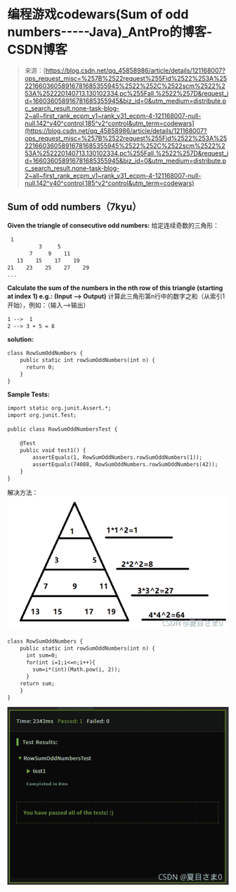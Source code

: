 <!--yml
category: codewars
date: 2022-08-13 11:38:41
-->

# 编程游戏codewars(Sum of odd numbers-----Java)_AntPro的博客-CSDN博客

> 来源：[https://blog.csdn.net/qq_45858986/article/details/121168007?ops_request_misc=%257B%2522request%255Fid%2522%253A%2522166036058916781685355945%2522%252C%2522scm%2522%253A%252220140713.130102334.pc%255Fall.%2522%257D&request_id=166036058916781685355945&biz_id=0&utm_medium=distribute.pc_search_result.none-task-blog-2~all~first_rank_ecpm_v1~rank_v31_ecpm-4-121168007-null-null.142^v40^control,185^v2^control&utm_term=codewars](https://blog.csdn.net/qq_45858986/article/details/121168007?ops_request_misc=%257B%2522request%255Fid%2522%253A%2522166036058916781685355945%2522%252C%2522scm%2522%253A%252220140713.130102334.pc%255Fall.%2522%257D&request_id=166036058916781685355945&biz_id=0&utm_medium=distribute.pc_search_result.none-task-blog-2~all~first_rank_ecpm_v1~rank_v31_ecpm-4-121168007-null-null.142^v40^control,185^v2^control&utm_term=codewars)

## Sum of odd numbers（7kyu）

**Given the triangle of consecutive odd numbers:**
给定连续奇数的三角形：

```
 1
          3     5
       7     9    11
   13    15    17    19
21    23    25    27    29
... 
```

**Calculate the sum of the numbers in the nth row of this triangle (starting at index 1) e.g.: (Input --> Output)**
计算此三角形第n行中的数字之和（从索引1开始），例如：（输入–>输出）

```
1 -->  1
2 --> 3 + 5 = 8 
```

**solution:**

```
class RowSumOddNumbers {
    public static int rowSumOddNumbers(int n) {
      return 0;
    }
} 
```

**Sample Tests:**

```
import static org.junit.Assert.*;
import org.junit.Test;

public class RowSumOddNumbersTest {

    @Test
    public void test1() {
        assertEquals(1, RowSumOddNumbers.rowSumOddNumbers(1));
        assertEquals(74088, RowSumOddNumbers.rowSumOddNumbers(42));
    }
} 
```

解决方法：
![在这里插入图片描述](img/787c6d70337e85ed08a6d2584f6c5410.png)

```
class RowSumOddNumbers {
    public static int rowSumOddNumbers(int n) {
      int sum=0;
      for(int i=1;i<=n;i++){
        sum=i*(int)(Math.pow(i, 2));
      }
	return sum;
    }
} 
```

![在这里插入图片描述](img/d9ca82c8adeb46bb57900afe5ac4a3f0.png)
